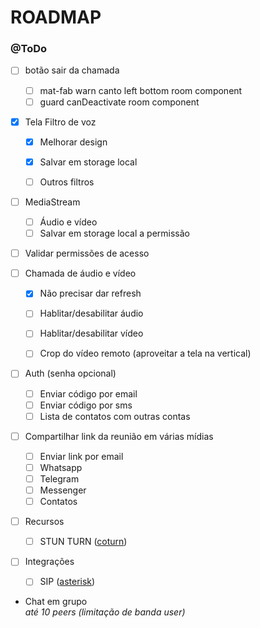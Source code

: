 # ROADMAP

### @ToDo

- [ ] botão sair da chamada
  - [ ] mat-fab warn canto left bottom room component
  - [ ] guard canDeactivate room component

- [x] Tela Filtro de voz
  - [x] Melhorar design
  - [x] Salvar em storage local
  - [ ] Outros filtros


- [ ] MediaStream
  - [ ] Áudio e vídeo
  - [ ] Salvar em storage local a permissão
- [ ] Validar permissões de acesso

- [ ] Chamada de áudio e vídeo
  - [x] Não precisar dar refresh
  - [ ] Hablitar/desabilitar áudio
  - [ ] Hablitar/desabilitar vídeo
  - [ ] Crop do vídeo remoto (aproveitar a tela na vertical)


- [ ] Auth (senha opcional)
  - [ ] Enviar código por email
  - [ ] Enviar código por sms
  - [ ] Lista de contatos com outras contas

- [ ] Compartilhar link da reunião em várias mídias
  - [ ] Enviar link por email
  - [ ] Whatsapp
  - [ ] Telegram
  - [ ] Messenger
  - [ ] Contatos

- [ ] Recursos
  - [ ] STUN TURN ([coturn](https://github.com/coturn/coturn))

- [ ] Integrações
  - [ ] SIP ([asterisk](https://wiki.asterisk.org/wiki/display/AST/Configuring+Asterisk+for+WebRTC+Clients))


- Chat em grupo
  <br>_até 10 peers (limitação de banda user)_
